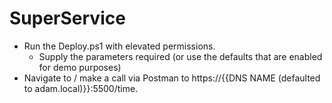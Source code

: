 # SuperService

* Run the Deploy.ps1 with elevated permissions.
  * Supply the parameters required (or use the defaults that are enabled for demo purposes)
* Navigate to / make a call via Postman to https://{{DNS NAME (defaulted to adam.local)}}:5500/time. 
